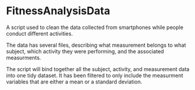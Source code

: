 # FitnessAnalysisData
A script used to clean the data collected from smartphones while people conduct different activities.

The data has several files, describing what measurement belongs to what subject, which activity they were performing, and the associated measurments.

The script will bind together all the subject, activity, and measurement data into one tidy dataset. It has been filtered to only include the measurment variables that are either a mean or a standard deviation. 
